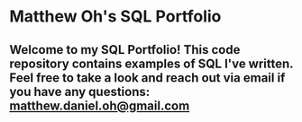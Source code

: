 # Matthew Oh's SQL Portfolio

## Welcome to my SQL Portfolio! This code repository contains examples of SQL I've written. Feel free to take a look and reach out via email if you have any questions: matthew.daniel.oh@gmail.com
